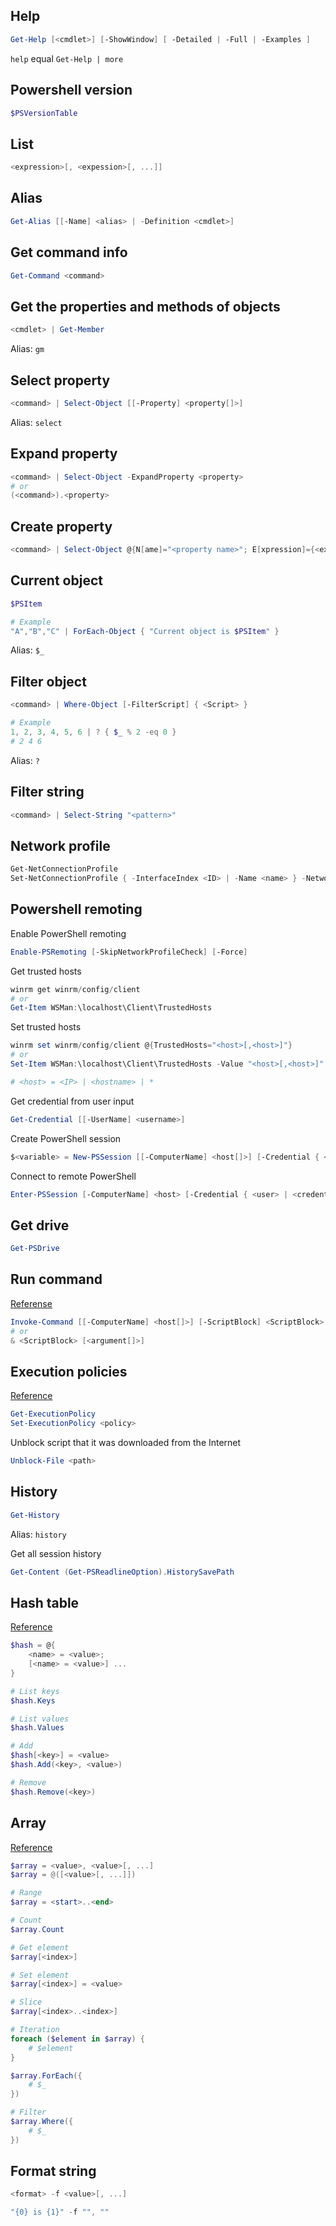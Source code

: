 ## Help

```powershell
Get-Help [<cmdlet>] [-ShowWindow] [ -Detailed | -Full | -Examples ]
```

 `help` equal `Get-Help | more`

## Powershell version

```powershell
$PSVersionTable
```

## List

```powershell
<expression>[, <expession>[, ...]]
```

## Alias

```powershell
Get-Alias [[-Name] <alias> | -Definition <cmdlet>]
```

## Get command info

```powershell
Get-Command <command>
```

## Get the properties and methods of objects

```powershell
<cmdlet> | Get-Member
```

Alias: `gm`

## Select property

```powershell
<command> | Select-Object [[-Property] <property[]>]
```

Alias: `select`

## Expand property

```powershell
<command> | Select-Object -ExpandProperty <property>
# or
(<command>).<property>
```

## Create property

```powershell
<command> | Select-Object @{N[ame]="<property name>"; E[xpression]={<expression>}}
```

## Current object

```powershell
$PSItem

# Example
"A","B","C" | ForEach-Object { "Current object is $PSItem" }
```

Alias: `$_`

## Filter object

```powershell
<command> | Where-Object [-FilterScript] { <Script> }

# Example
1, 2, 3, 4, 5, 6 | ? { $_ % 2 -eq 0 }
# 2 4 6
```
Alias: `?`

## Filter string

```powershell
<command> | Select-String "<pattern>"
```

## Network profile

```powershell
Get-NetConnectionProfile
Set-NetConnectionProfile { -InterfaceIndex <ID> | -Name <name> } -NetworkCategory { Private | Public }
```

## Powershell remoting

Enable PowerShell remoting

```powershell
Enable-PSRemoting [-SkipNetworkProfileCheck] [-Force]
```

Get trusted hosts

```powershell
winrm get winrm/config/client
# or
Get-Item WSMan:\localhost\Client\TrustedHosts
```

Set trusted hosts

```powershell
winrm set winrm/config/client @{TrustedHosts="<host>[,<host>]"}
# or
Set-Item WSMan:\localhost\Client\TrustedHosts -Value "<host>[,<host>]" [-Force]

# <host> = <IP> | <hostname> | *
```

Get credential from user input

```powershell
Get-Credential [[-UserName] <username>]
```

Create PowerShell session

```powershell
$<variable> = New-PSSession [[-ComputerName] <host[]>] [-Credential { <user> | <credential> }]
```

Connect to remote PowerShell

```powershell
Enter-PSSession [-ComputerName] <host> [-Credential { <user> | <credential> }]
```

## Get drive

```powershell
Get-PSDrive
```

## Run command

[Referense](https://social.technet.microsoft.com/wiki/contents/articles/7703.powershell-running-executables.aspx#The_Call_Operator_amp)

```powershell
Invoke-Command [[-ComputerName] <host[]>] [-ScriptBlock] <ScriptBlock> [-Credential <PSCredential>] [-ArgumentList <argument[]>]
# or
& <ScriptBlock> [<argument[]>]
```

## Execution policies

[Reference](https://docs.microsoft.com/en-us/powershell/module/microsoft.powershell.core/about/about_execution_policies?view=powershell-6)

```powershell
Get-ExecutionPolicy
Set-ExecutionPolicy <policy>
```

Unblock script that it was downloaded from the Internet

```powershell
Unblock-File <path>
```

## History

```powershell
Get-History
```

Alias: `history`

Get all session history

```powershell
Get-Content (Get-PSReadlineOption).HistorySavePath
```

## Hash table

[Reference](https://docs.microsoft.com/en-us/powershell/module/microsoft.powershell.core/about/about_hash_tables)

```powershell
$hash = @{
    <name> = <value>;
    [<name> = <value>] ...
}

# List keys
$hash.Keys

# List values
$hash.Values

# Add
$hash[<key>] = <value>
$hash.Add(<key>, <value>)

# Remove
$hash.Remove(<key>)
```

## Array

[Reference](https://docs.microsoft.com/en-us/powershell/module/microsoft.powershell.core/about/about_arrays)

```powershell
$array = <value>, <value>[, ...]
$array = @([<value>[, ...]])

# Range
$array = <start>..<end>

# Count
$array.Count

# Get element
$array[<index>]

# Set element
$array[<index>] = <value>

# Slice
$array[<index>..<index>]

# Iteration
foreach ($element in $array) {
    # $element
}

$array.ForEach({
    # $_
})

# Filter
$array.Where({
    # $_
})
```

## Format string

```powershell
<format> -f <value>[, ...]

"{0} is {1}" -f "", ""
```
